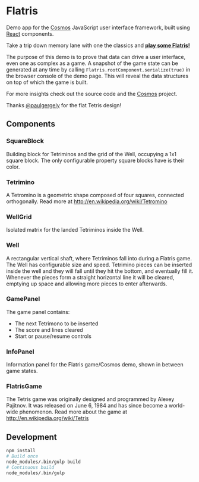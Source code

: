 Flatris
===
Demo app for the [Cosmos](https://github.com/skidding/cosmos) JavaScript user
interface framework, built using [React](https://github.com/facebook/react)
components.

Take a trip down memory lane with one the classics and [**play some Flatris!**](http://skidding.github.io/flatris/)

The purpose of this demo is to prove that data can drive a user interface, even
one as complex as a game. A snapshot of the game state can be generated at any
time by calling `Flatris.rootComponent.serialize(true)` in the browser console
of the demo page. This will reveal the data structures on top of which the
game is built.

For more insights check out the source code and the
[Cosmos](https://github.com/skidding/cosmos) project.

Thanks [@paulgergely](https://twitter.com/paulgergely) for the flat Tetris
design!

## Components

### SquareBlock

Building block for Tetriminos and the grid of the Well, occupying a 1x1 square
block. The only configurable property square blocks have is their color.

### Tetrimino

A Tetromino is a geometric shape composed of four squares, connected
orthogonally. Read more at http://en.wikipedia.org/wiki/Tetromino

### WellGrid

Isolated matrix for the landed Tetriminos inside the Well.

### Well

A rectangular vertical shaft, where Tetriminos fall into during a Flatris game.
The Well has configurable size and speed. Tetrimino pieces can be inserted
inside the well and they will fall until they hit the bottom, and eventually
fill it. Whenever the pieces form a straight horizontal line it will be
cleared, emptying up space and allowing more pieces to enter afterwards.

### GamePanel

The game panel contains:
- The next Tetrimono to be inserted
- The score and lines cleared
- Start or pause/resume controls

### InfoPanel

Information panel for the Flatris game/Cosmos demo, shown in between game
states.

### FlatrisGame

The Tetris game was originally designed and programmed by Alexey Pajitnov.
It was released on June 6, 1984 and has since become a world-wide phenomenon.
Read more about the game at http://en.wikipedia.org/wiki/Tetris

## Development

```bash
npm install
# Build once
node_modules/.bin/gulp build
# Continuous build
node_modules/.bin/gulp
```
